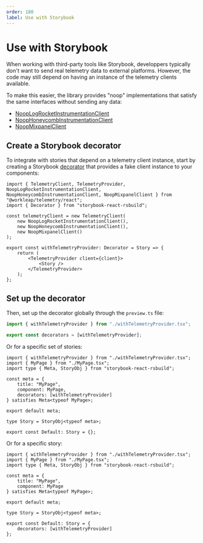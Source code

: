 ```yaml
---
order: 180
label: Use with Storybook
---
```


# Use with Storybook

When working with third-party tools like Storybook, developpers typically don't want to send real telemetry data to external platforms. However, the code may still depend on having an instance of the telemetry clients available.

To make this easier, the library provides "noop" implementations that satisfy the same interfaces without sending any data:

- [NoopLogRocketInstrumentationClient](../reference/telemetry/NoopLogRocketInstrumentationClient.md)
- [NoopHoneycombInstrumentationClient](../reference/telemetry/NoopHoneycombInstrumentationClient.md)
- [NoopMixpanelClient](../reference/telemetry/NoopMixpanelClient.md)

## Create a Storybook decorator

To integrate with stories that depend on a telemetry client instance, start by creating a Storybook [decorator](https://storybook.js.org/docs/writing-stories/decorators) that provides a fake client instance to your components:

```tsx !#10-16 withTelemetryProvider.tsx
import { TelemetryClient, TelemetryProvider, NoopLogRocketInstrumentationClient, NoopHoneycombInstrumentationClient, NoopMixpanelClient } from "@workleap/telemetry/react";
import { Decorator } from "storybook-react-rsbuild";

const telemetryClient = new TelemetryClient(
    new NoopLogRocketInstrumentationClient(),
    new NoopHoneycombInstrumentationClient(),
    new NoopMixpanelClient()
);

export const withTelemetryProvider: Decorator = Story => {
    return (
        <TelemetryProvider client={client}>
            <Story />
        </TelemetryProvider>
    );
};
```

## Set up the decorator

Then, set up the decorator globally through the `preview.ts` file:

```ts !#3 preview.ts
import { withTelemetryProvider } from "./withTelemetryProvider.tsx";

export const decorators = [withTelemetryProvider];
```

Or for a specific set of stories:

```tsx !#8 MyPage.stories.tsx
import { withTelemetryProvider } from "./withTelemetryProvider.tsx";
import { MyPage } from "./MyPage.tsx";
import type { Meta, StoryObj } from "storybook-react-rsbuild";

const meta = {
    title: "MyPage",
    component: MyPage,
    decorators: [withTelemetryProvider]
} satisfies Meta<typeof MyPage>;

export default meta;

type Story = StoryObj<typeof meta>;
 
export const Default: Story = {};
```

Or for a specific story:

```tsx !#15 MyPage.stories.tsx
import { withTelemetryProvider } from "./withTelemetryProvider.tsx";
import { MyPage } from "./MyPage.tsx";
import type { Meta, StoryObj } from "storybook-react-rsbuild";

const meta = {
    title: "MyPage",
    component: MyPage
} satisfies Meta<typeof MyPage>;

export default meta;

type Story = StoryObj<typeof meta>;
 
export const Default: Story = {
    decorators: [withTelemetryProvider]
};
```







